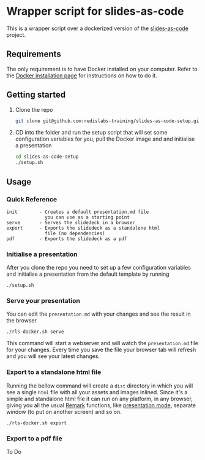 # Wrapper script for slides-as-code

This is a wrapper script over a dockerized version of the [slides-as-code](github.com/redislabs-training/slides-as-code) project.

## Requirements
The only requirement is to have Docker installed on your computer. Refer to the [Docker installation page](https://docs.docker.com/install/) for instructions on how to do it.

## Getting started

1. Clone the repo
    ```bash
    git clone git@github.com:redislabs-training/slides-as-code-setup.git
    ```

2. CD into the folder and run the setup script that will set some configuration variables for you, pull the Docker image and and initialise a presentation
    ```bash
    cd slides-as-code-setup
    ./setup.sh
    ```
 

## Usage
### Quick Reference
```
init        - Creates a default presentation.md file 
              you can use as a starting point
serve       - Serves the slidedeck in a browser
export      - Exports the slidedeck as a standalone html 
              file (no dependencies)
pdf         - Exports the slidedeck as a pdf
```

### Initialise a presentation
After you clone the repo you need to set up a few configuration variables and initialise a presentation from the default template by running

```
./setup.sh
``` 

### Serve your presentation
You can edit the `presentation.md` with your changes and see the result in the browser. 

```
./rls-docker.sh serve
```

This command will start a webserver and will watch the `presentation.md` file for your changes. Every time you save the file your browser tab will refresh and you will see your latest changes.

### Export to a standalone html file

Running the bellow command will create a `dist` directory in which you will see a single `html` file with all your assets and images inlined. Since it's a simple and standalone html file it can run on any platform, in any browser, giving you all the usual [Remark](https://github.com/gnab/remark) functions, like [presentation mode](https://github.com/gnab/remark/wiki/Presentation-mode), separate window (to put on another screen) and so on.

```
./rls-docker.sh export
```

### Export to a pdf file
To Do